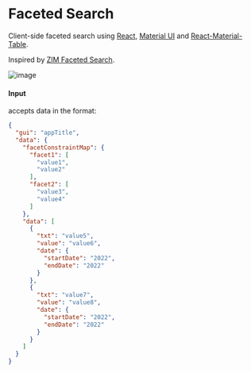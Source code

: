 # Faceted Search

Client-side faceted search
using [React](https://github.com/facebook/react), [Material UI](https://github.com/mui/material-ui)
and [React-Material-Table](https://github.com/KevinVandy/material-react-table).

Inspired by [ZIM Faceted Search](https://gams.uni-graz.at/webapps/drilldown/#/%2Frta1576%2Fjs%2Frta1576.json).

![image](https://github.com/flamminger/facetedsearch/assets/101122248/625462da-4ce9-417b-b8d2-a48b8a555f6d)


#### Input

accepts data in the format:

```json
{
  "gui": "appTitle",
  "data": {
    "facetConstraintMap": {
      "facet1": [
        "value1",
        "value2"
      ],
      "facet2": [
        "value3",
        "value4"
      ]
    },
    "data": [
      {
        "txt": "value5",
        "value": "value6",
        "date": {
          "startDate": "2022",
          "endDate": "2022"
        }
      },
      {
        "txt": "value7",
        "value": "value8",
        "date": {
          "startDate": "2022",
          "endDate": "2022"
        }
      }
    ]
  }
}
```
